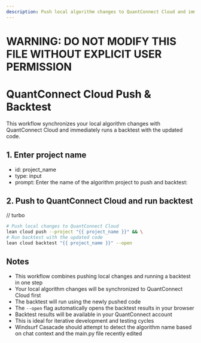 ```yaml
---
description: Push local algorithm changes to QuantConnect Cloud and immediately run a backtest. This workflow synchronizes your code and executes a backtest in one step.
---
```


# WARNING: DO NOT MODIFY THIS FILE WITHOUT EXPLICIT USER PERMISSION
# QuantConnect Cloud Push & Backtest

This workflow synchronizes your local algorithm changes with QuantConnect Cloud and immediately runs a backtest with the updated code.

## 1. Enter project name
- id: project_name
- type: input
- prompt: Enter the name of the algorithm project to push and backtest:

## 2. Push to QuantConnect Cloud and run backtest
// turbo
```bash
# Push local changes to QuantConnect Cloud
lean cloud push --project "{{ project_name }}" && \
# Run backtest with the updated code
lean cloud backtest "{{ project_name }}" --open
```

## Notes
- This workflow combines pushing local changes and running a backtest in one step
- Your local algorithm changes will be synchronized to QuantConnect Cloud first
- The backtest will run using the newly pushed code
- The `--open` flag automatically opens the backtest results in your browser
- Backtest results will be available in your QuantConnect account
- This is ideal for iterative development and testing cycles
- Windsurf Casacade should attempt to detect the algorithm name based on chat context and the main.py file recently edited